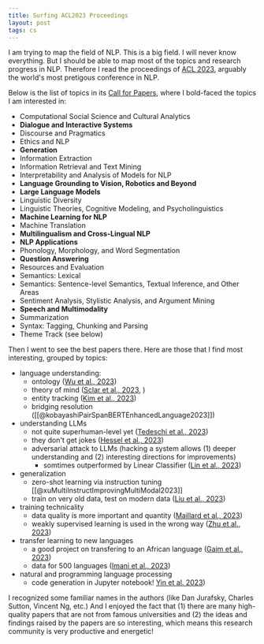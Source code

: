```yaml
---
title: Surfing ACL2023 Proceedings
layout: post
tags: cs
---
```


I am trying to map the field of NLP. This is a big field. I will never know everything. But I should be able to map most of the topics and research progress in NLP. Therefore I read the proceedings of [ACL 2023](https://aclanthology.org/events/acl-2023/#2023acl-long), arguably the world's most pretigous conference in NLP.

Below is the list of topics in its [Call for Papers](https://2023.aclweb.org/calls/main_conference/), where I bold-faced the topics I am interested in:
- Computational Social Science and Cultural Analytics
- **Dialogue and Interactive Systems**
- Discourse and Pragmatics
- Ethics and NLP
- **Generation**
- Information Extraction
- Information Retrieval and Text Mining
- Interpretability and Analysis of Models for NLP
- **Language Grounding to Vision, Robotics and Beyond**
- **Large Language Models**
- Linguistic Diversity
- Linguistic Theories, Cognitive Modeling, and Psycholinguistics
- **Machine Learning for NLP**
- Machine Translation
- **Multilingualism and Cross-Lingual NLP**
- **NLP Applications**
- Phonology, Morphology, and Word Segmentation
- **Question Answering**
- Resources and Evaluation
- Semantics: Lexical
- Semantics: Sentence-level Semantics, Textual Inference, and Other Areas
- Sentiment Analysis, Stylistic Analysis, and Argument Mining
- **Speech and Multimodality**
- Summarization
- Syntax: Tagging, Chunking and Parsing
- Theme Track (see below)

Then I went to see the best papers there. Here are those that I find most interesting, grouped by topics:
- language understanding: 
	- ontology ([Wu et al., 2023](https://aclanthology.org/2023.acl-long.173.pdf))
	- theory of mind ([Sclar et al., 2023](https://aclanthology.org/2023.acl-long.780.pdf), )
	- entity tracking ([Kim et al., 2023](https://aclanthology.org/2023.acl-long.213.pdf))
	- bridging resolution ([[@kobayashiPairSpanBERTEnhancedLanguage2023]])
- understanding LLMs
	- not quite superhuman-level yet ([Tedeschi et al., 2023](https://aclanthology.org/2023.acl-long.697.pdf))
	- they don't get jokes ([Hessel et al., 2023](https://aclanthology.org/2023.acl-long.41/))
	- adversarial attack to LLMs (hacking a system allows (1) deeper understanding and (2) interesting directions for improvements)
		- somtimes outperformed by Linear Classifier ([Lin et al., 2023](https://aclanthology.org/2023.acl-short.160.pdf))
- generalization
	- zero-shot learning via instruction tuning [[@xuMultiInstructImprovingMultiModal2023]]
	- train on very old data, test on modern data ([Liu et al., 2023](https://aclanthology.org/2023.acl-long.459.pdf))
- training technicality
	- data quality is more important and quantity ([Maillard et al., 2023](https://aclanthology.org/2023.acl-long.154.pdf))
	- weakly supervised learning is used in the wrong way ([Zhu et al., 2023](https://aclanthology.org/2023.acl-long.796.pdf))
- transfer learning to new languages
	- a good project on transfering to an African language ([Gaim et al., 2023](https://aclanthology.org/2023.acl-long.661.pdf))
	- data for 500 languages ([Imani et al., 2023](https://aclanthology.org/2023.acl-long.61/))
- natural and programming language processing
	- code generation in Jupyter notebook! [Yin et al. 2023](https://aclanthology.org/2023.acl-long.9.pdf))

I recognized some familiar names in the authors (like Dan Jurafsky, Charles Sutton, Vincent Ng, etc.) And I enjoyed the fact that (1) there are many high-quality papers that are not from famous universities and (2) the ideas and findings raised by the papers are so interesting, which means this research community is very productive and energetic!
